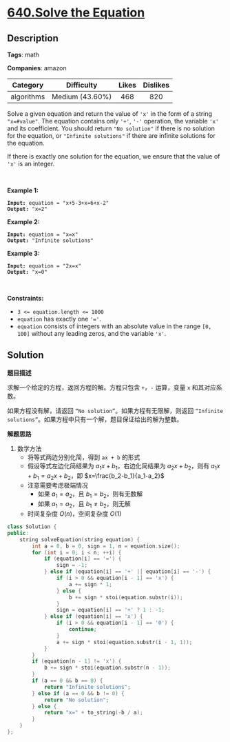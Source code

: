 # [640.Solve the Equation](https://leetcode.com/problems/solve-the-equation/description/)

## Description

**Tags**: math

**Companies**: amazon

|  Category  |   Difficulty    | Likes | Dislikes |
| :--------: | :-------------: | :---: | :------: |
| algorithms | Medium (43.60%) |  468  |   820    |

<p>Solve a given equation and return the value of <code>&#39;x&#39;</code> in the form of a string <code>&quot;x=#value&quot;</code>. The equation contains only <code>&#39;+&#39;</code>, <code>&#39;-&#39;</code> operation, the variable <code>&#39;x&#39;</code> and its coefficient. You should return <code>&quot;No solution&quot;</code> if there is no solution for the equation, or <code>&quot;Infinite solutions&quot;</code> if there are infinite solutions for the equation.</p>
<p>If there is exactly one solution for the equation, we ensure that the value of <code>&#39;x&#39;</code> is an integer.</p>
<p>&nbsp;</p>
<p><strong class="example">Example 1:</strong></p>
<pre><code><strong>Input:</strong> equation = &quot;x+5-3+x=6+x-2&quot;
<strong>Output:</strong> &quot;x=2&quot;</code></pre>
<p><strong class="example">Example 2:</strong></p>
<pre><code><strong>Input:</strong> equation = &quot;x=x&quot;
<strong>Output:</strong> &quot;Infinite solutions&quot;</code></pre>
<p><strong class="example">Example 3:</strong></p>
<pre><code><strong>Input:</strong> equation = &quot;2x=x&quot;
<strong>Output:</strong> &quot;x=0&quot;</code></pre>
<p>&nbsp;</p>
<p><strong>Constraints:</strong></p>
<ul>
  <li><code>3 &lt;= equation.length &lt;= 1000</code></li>
  <li><code>equation</code> has exactly one <code>&#39;=&#39;</code>.</li>
  <li><code>equation</code> consists of integers with an absolute value in the range <code>[0, 100]</code> without any leading zeros, and the variable <code>&#39;x&#39;</code>.</li>
</ul>

## Solution

**题目描述**

求解一个给定的方程，返回方程的解。方程只包含 `+`，`-` 运算，变量 `x` 和其对应系数。

如果方程没有解，请返回 `“No solution”`。如果方程有无限解，则返回 `“Infinite solutions”`。如果方程中只有一个解，题目保证给出的解为整数。

**解题思路**

1. 数学方法
   - 将等式两边分别化简，得到 `ax + b` 的形式
   - 假设等式左边化简结果为 $a_1x+b_1$，右边化简结果为 $a_2x+b_2$，则有 $a_1x+b_1=a_2x+b_2$，即 $x=\frac{b_2-b_1}{a_1-a_2}$
   - 注意需要考虑极端情况
     - 如果 $a_1=a_2$，且 $b_1=b_2$，则有无数解
     - 如果 $a_1=a_2$，且 $b_1\neq b_2$，则无解
   - 时间复杂度 $O(n)$，空间复杂度 $O(1)$

```cpp
class Solution {
public:
    string solveEquation(string equation) {
        int a = 0, b = 0, sign = 1, n = equation.size();
        for (int i = 0; i < n; ++i) {
            if (equation[i] == '=') {
                sign = -1;
            } else if (equation[i] == '+' || equation[i] == '-') {
                if (i > 0 && equation[i - 1] == 'x') {
                    a += sign * 1;
                } else {
                    b += sign * stoi(equation.substr(i));
                }
                sign = equation[i] == '+' ? 1 : -1;
            } else if (equation[i] == 'x') {
                if (i > 0 && equation[i - 1] == '0') {
                    continue;
                }
                a += sign * stoi(equation.substr(i - 1, 1));
            }
        }
        if (equation[n - 1] != 'x') {
            b += sign * stoi(equation.substr(n - 1));
        }
        if (a == 0 && b == 0) {
            return "Infinite solutions";
        } else if (a == 0 && b != 0) {
            return "No solution";
        } else {
            return "x=" + to_string(-b / a);
        }
    }
};
```
```
